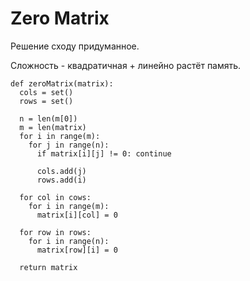 # Zero Matrix

Решение сходу придуманное.

Cложность - квадратичная + линейно растёт память.
```python3
def zeroMatrix(matrix):
  cols = set()
  rows = set()
  
  n = len(m[0])
  m = len(matrix)
  for i in range(m):
    for j in range(n):
      if matrix[i][j] != 0: continue
      
      cols.add(j)
      rows.add(i)
  
  for col in cows:
    for i in range(m):
      matrix[i][col] = 0
      
  for row in rows:
    for i in range(n):
      matrix[row][i] = 0
  
  return matrix
```
